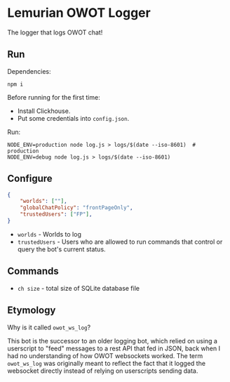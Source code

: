 # Lemurian OWOT Logger

The logger that logs OWOT chat!

## Run
Dependencies:
```
npm i
```

Before running for the first time:

* Install Clickhouse.
* Put some credentials into `config.json`.

Run:
```
NODE_ENV=production node log.js > logs/$(date --iso-8601)  # production
NODE_ENV=debug node log.js > logs/$(date --iso-8601)
```

## Configure
```json
{
    "worlds": [""],
    "globalChatPolicy": "frontPageOnly",
    "trustedUsers": ["FP"],
}
```

* `worlds` - Worlds to log
* `trustedUsers` - Users who are allowed to run commands that control or
  query the bot's current status.

## Commands

* `ch size` - total size of SQLite database file

## Etymology

Why is it called `owot_ws_log`?

This bot is the successor to an older logging bot, which relied on using a
userscript to "feed" messages to a rest API that fed in JSON, back when I
had no understanding of how OWOT websockets worked. The term `owot_ws_log`
was originally meant to reflect the fact that it logged the websocket directly
instead of relying on userscripts sending data.
